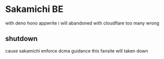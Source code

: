# Sakamichi BE

with deno hono appwrite i will abandoned with cloudflare too many wrong


## shutdown
cause sakamichi enforce dcma guidance this fansite will taken down
